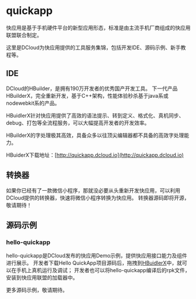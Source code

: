 # quickapp

快应用是基于手机硬件平台的新型应用形态，标准是由主流手机厂商组成的快应用联盟联合制定。

这里是DCloud为快应用提供的工具服务集锦，包括开发IDE、源码示例、新手教程等。

## IDE

DCloud的HBuilder，是拥有190万开发者的优秀国产开发工具。
下一代产品HBuilderX，完全重新开发，基于C++架构，性能体验秒杀基于java系或nodewebkit系的产品。

HBuidlerX针对快应用提供了高效的语法提示、转到定义、格式化、真机同步、debug、打包等全流程服务，可以大幅提高开发者的开发效率。

HBuilderX的字处理极其高效，具备众多以往顶尖编辑器都不具备的高效字处理能力。

HBuiderX下载地址：[http://quickapp.dcloud.io](http://quickapp.dcloud.io)

## 转换器

如果你已经有了一款微信小程序，那就没必要从头重新开发快应用，可以利用DCloud提供的转换器，快速将微信小程序转换为快应用。
转换器源码即将开源，敬请期待！

## 源码示例

### hello-quickapp

hello-quickapp是DCloud发布的快应用Demo示例，提供快应用接口能力及组件进行展示。
开发者下载Hello QuickApp项目源码后，拖拽到[HBuidlerX](http://quickapp.dcloud.io)中，就可以在手机上真机运行及调试；
开发者也可以将hello-quickapp编译后的rpk文件，安装到快应用联盟的加载器中。


更多源码示例，敬请期待。